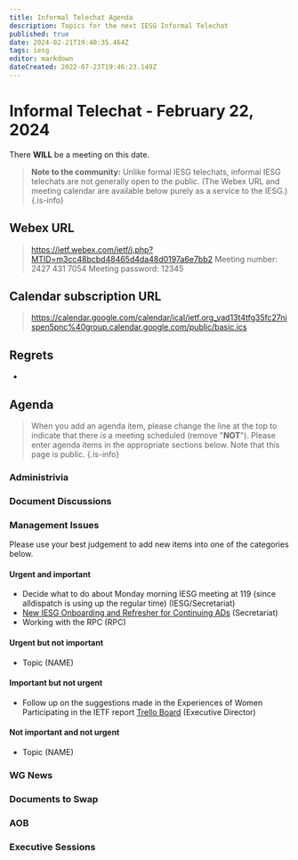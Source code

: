 ```yaml
---
title: Informal Telechat Agenda
description: Topics for the next IESG Informal Telechat
published: true
date: 2024-02-21T19:40:35.464Z
tags: iesg
editor: markdown
dateCreated: 2022-07-23T19:46:23.149Z
---
```


# Informal Telechat - February 22, 2024 

 There **WILL** be a meeting on this date.

> **Note to the community:** Unlike formal IESG telechats, informal IESG telechats are not generally open to the public. (The Webex URL and meeting calendar are available below purely as a service to the IESG.)
{.is-info}


## Webex URL

> https://ietf.webex.com/ietf/j.php?MTID=m3cc48bcbd48465d4da48d0197a6e7bb2
Meeting number: 2427 431 7054
Meeting password: 12345 

## Calendar subscription URL

> https://calendar.google.com/calendar/ical/ietf.org_vad13t4tfg35fc27nispen5pnc%40group.calendar.google.com/public/basic.ics


## Regrets

* 

## Agenda

> When you add an agenda item, please change the line at the top to indicate that there *is* a meeting scheduled (remove "**NOT**"). Please enter agenda items in the appropriate sections below.
Note that this page is public.
{.is-info}

### Administrivia

### Document Discussions

### Management Issues

Please use your best judgement to add new items into one of the categories below.

#### Urgent and important

* Decide what to do about Monday morning IESG meeting at 119 (since alldispatch is using up the regular time) (IESG/Secretariat)
* [New IESG Onboarding and Refresher for Continuing ADs](https://docs.google.com/presentation/d/1_yBYzHrX54emGmcZJETUlMkDM6fBw6S1A1I4EIP_omY/edit?usp=sharing) (Secretariat)
* Working with the RPC (RPC)

#### Urgent but not important

* Topic (NAME)

#### Important but not urgent

* Follow up on the suggestions made in the Experiences of Women Participating in the IETF report [Trello Board]() (Executive Director)

#### Not important and not urgent

* Topic (NAME)

### WG News 

### Documents to Swap 

### AOB

### Executive Sessions

